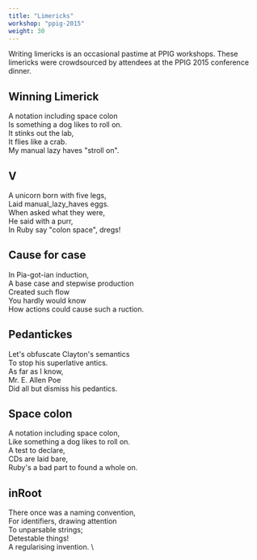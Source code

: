 ```yaml
---
title: "Limericks"
workshop: "ppig-2015"
weight: 30
---
```


Writing limericks is an occasional pastime at PPIG workshops. These limericks were crowdsourced by attendees at the PPIG 2015 conference dinner.

## Winning Limerick
A notation including space colon \
Is something a dog likes to roll on. \
It stinks out the lab, \
It flies like a crab. \
My manual lazy haves "stroll on".

## V
A unicorn born with five legs, \
Laid manual_lazy_haves eggs. \
When asked what they were, \
He said with a purr, \
In Ruby say "colon space", dregs!

## Cause for case
In Pia-got-ian induction, \
A base case and stepwise production \
Created such flow \
You hardly would know \
How actions could cause such a ruction.

## Pedantickes
Let's obfuscate Clayton's semantics \
To stop his superlative antics. \
As far as I know, \
Mr. E. Allen Poe \
Did all but dismiss his pedantics.

## Space colon
A notation including space colon, \
Like something a dog likes to roll on. \
A test to declare, \
CDs are laid bare, \
Ruby's a bad part to found a whole on.

## inRoot
There once was a naming convention, \
For identifiers, drawing attention \
To unparsable strings; \
Detestable things! \
A regularising invention. \
